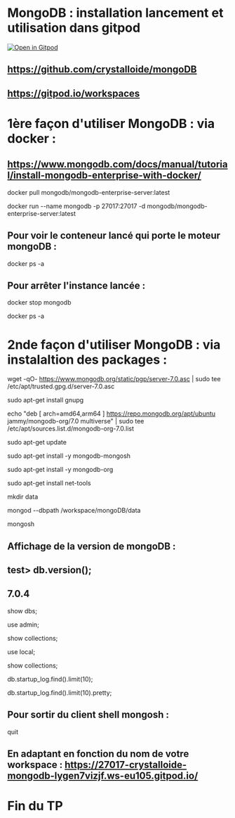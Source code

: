 # MongoDB : installation lancement et utilisation dans gitpod


[![Open in Gitpod](https://gitpod.io/button/open-in-gitpod.svg)](https://gitpod.io/#https://github.com/crystalloide/mongoDB)

## https://github.com/crystalloide/mongoDB

## https://gitpod.io/workspaces

# 1ère façon d'utiliser MongoDB : via docker : 

## https://www.mongodb.com/docs/manual/tutorial/install-mongodb-enterprise-with-docker/

docker pull mongodb/mongodb-enterprise-server:latest

docker run --name mongodb -p 27017:27017 -d mongodb/mongodb-enterprise-server:latest

## Pour voir le conteneur lancé qui porte le moteur mongoDB : 

docker ps -a

## Pour arrêter l'instance lancée : 

docker stop mongodb

docker ps -a


# 2nde façon d'utiliser MongoDB : via instalaltion des packages : 

wget -qO- https://www.mongodb.org/static/pgp/server-7.0.asc | sudo tee /etc/apt/trusted.gpg.d/server-7.0.asc

sudo apt-get install gnupg

echo "deb [ arch=amd64,arm64 ] https://repo.mongodb.org/apt/ubuntu jammy/mongodb-org/7.0 multiverse" | sudo tee /etc/apt/sources.list.d/mongodb-org-7.0.list

sudo apt-get update

sudo apt-get install -y mongodb-mongosh

sudo apt-get install -y mongodb-org

sudo apt-get install net-tools

mkdir data

mongod --dbpath /workspace/mongoDB/data 

mongosh

## Affichage de la version de mongoDB : 
## test> db.version();
## 7.0.4

show dbs;

use admin;

show collections;

use local;

show collections;

db.startup_log.find().limit(10);

db.startup_log.find().limit(10).pretty;


## Pour sortir du client shell mongosh : 
quit

## En adaptant en fonction du nom de votre workspace :  https://27017-crystalloide-mongodb-lygen7vizjf.ws-eu105.gitpod.io/

# Fin du TP
